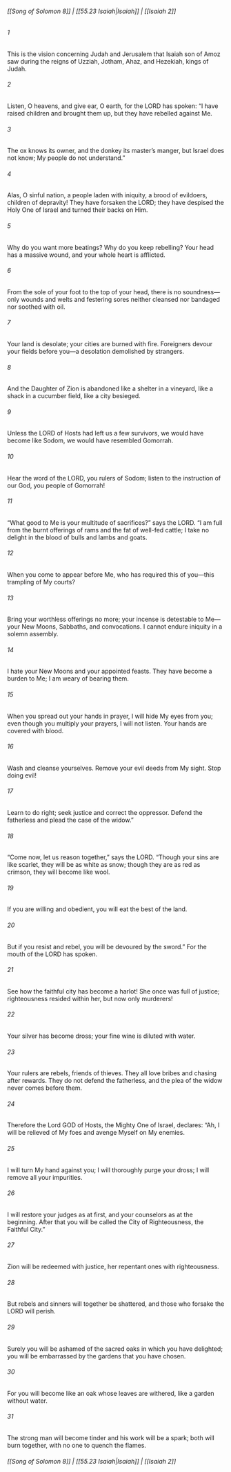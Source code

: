 
###### [[Song of Solomon 8]] | [[55.23 Isaiah|Isaiah]] | [[Isaiah 2]]

###### 1
This is the vision concerning Judah and Jerusalem that Isaiah son of Amoz saw during the reigns of Uzziah, Jotham, Ahaz, and Hezekiah, kings of Judah.
###### 2
Listen, O heavens, and give ear, O earth, for the LORD has spoken: “I have raised children and brought them up, but they have rebelled against Me.
###### 3
The ox knows its owner, and the donkey its master’s manger, but Israel does not know; My people do not understand.”
###### 4
Alas, O sinful nation, a people laden with iniquity, a brood of evildoers, children of depravity! They have forsaken the LORD; they have despised the Holy One of Israel and turned their backs on Him.
###### 5
Why do you want more beatings? Why do you keep rebelling? Your head has a massive wound, and your whole heart is afflicted.
###### 6
From the sole of your foot to the top of your head, there is no soundness—only wounds and welts and festering sores neither cleansed nor bandaged nor soothed with oil.
###### 7
Your land is desolate; your cities are burned with fire. Foreigners devour your fields before you—a desolation demolished by strangers.
###### 8
And the Daughter of Zion is abandoned like a shelter in a vineyard, like a shack in a cucumber field, like a city besieged.
###### 9
Unless the LORD of Hosts had left us a few survivors, we would have become like Sodom, we would have resembled Gomorrah.
###### 10
Hear the word of the LORD, you rulers of Sodom; listen to the instruction of our God, you people of Gomorrah!
###### 11
“What good to Me is your multitude of sacrifices?” says the LORD. “I am full from the burnt offerings of rams and the fat of well-fed cattle; I take no delight in the blood of bulls and lambs and goats.
###### 12
When you come to appear before Me, who has required this of you—this trampling of My courts?
###### 13
Bring your worthless offerings no more; your incense is detestable to Me—your New Moons, Sabbaths, and convocations. I cannot endure iniquity in a solemn assembly.
###### 14
I hate your New Moons and your appointed feasts. They have become a burden to Me; I am weary of bearing them.
###### 15
When you spread out your hands in prayer, I will hide My eyes from you; even though you multiply your prayers, I will not listen. Your hands are covered with blood.
###### 16
Wash and cleanse yourselves. Remove your evil deeds from My sight. Stop doing evil!
###### 17
Learn to do right; seek justice and correct the oppressor. Defend the fatherless and plead the case of the widow.”
###### 18
“Come now, let us reason together,” says the LORD. “Though your sins are like scarlet, they will be as white as snow; though they are as red as crimson, they will become like wool.
###### 19
If you are willing and obedient, you will eat the best of the land.
###### 20
But if you resist and rebel, you will be devoured by the sword.” For the mouth of the LORD has spoken.
###### 21
See how the faithful city has become a harlot! She once was full of justice; righteousness resided within her, but now only murderers!
###### 22
Your silver has become dross; your fine wine is diluted with water.
###### 23
Your rulers are rebels, friends of thieves. They all love bribes and chasing after rewards. They do not defend the fatherless, and the plea of the widow never comes before them.
###### 24
Therefore the Lord GOD of Hosts, the Mighty One of Israel, declares: “Ah, I will be relieved of My foes and avenge Myself on My enemies.
###### 25
I will turn My hand against you; I will thoroughly purge your dross; I will remove all your impurities.
###### 26
I will restore your judges as at first, and your counselors as at the beginning. After that you will be called the City of Righteousness, the Faithful City.”
###### 27
Zion will be redeemed with justice, her repentant ones with righteousness.
###### 28
But rebels and sinners will together be shattered, and those who forsake the LORD will perish.
###### 29
Surely you will be ashamed of the sacred oaks in which you have delighted; you will be embarrassed by the gardens that you have chosen.
###### 30
For you will become like an oak whose leaves are withered, like a garden without water.
###### 31
The strong man will become tinder and his work will be a spark; both will burn together, with no one to quench the flames.

###### [[Song of Solomon 8]] | [[55.23 Isaiah|Isaiah]] | [[Isaiah 2]]
